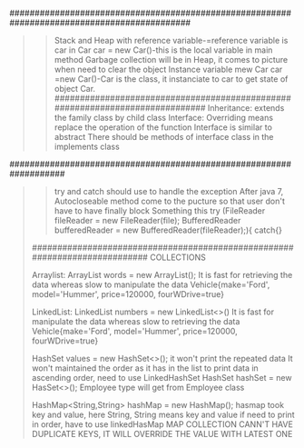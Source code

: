 ############################################################################################
>> Stack and Heap with reference variable-=reference variable is car in Car car = new Car()-this is the local variable in main method
>> Garbage collection will be in Heap, it comes to picture when need to clear the object
>> Instance variable mew Car car =new Car()-Car is the class, it instanciate to car to get state of object Car.
#############################################################################
>> Inheritance: extends the family class by child class
>> Interface:
>> Overriding means replace the operation of the function
>> Interface is similar to abstract 
>> There should be methods of interface class in the implements class

###################################################################
>> try and catch should use to handle the exception
>> After java 7, Autocloseable method come to the pucture so that user don't have to have finally block
>> Something this 
    try (FileReader fileReader = new FileReader(file);
        BufferedReader bufferedReader = new BufferedReader(fileReader);){
    catch{}
> 
> ###########################################################################
> COLLECTIONS
> 
> Arraylist: ArrayList words = new ArrayList();
>   It is fast for retrieving the data whereas slow to manipulate the data
>   Vehicle{make='Ford', model='Hummer', price=120000, fourWDrive=true}
> 
> LinkedList: LinkedList <Integer> numbers = new LinkedList<>()
>   It is fast for manipulate the data whereas slow to retrieving the data
>   Vehicle{make='Ford', model='Hummer', price=120000, fourWDrive=true}
> 
> HashSet<Integer> values = new HashSet<>();
>   it won't print the repeated data
>   It won't maintained the order as it has in the list
>   to print data in ascending order, need to use LinkedHashSet
> HashSet<Employee> hashSet = new HasSet<>();
>   Employee type will get from Employee class
> 
> HashMap<String,String> hashMap = new HashMap();
>   hasmap took key and value, here String, String means key and value
>   if need to print in order, have to use linkedHasMap
>   MAP COLLECTION CANN'T HAVE DUPLICATE KEYS, IT WILL OVERRIDE THE VALUE WITH LATEST ONE